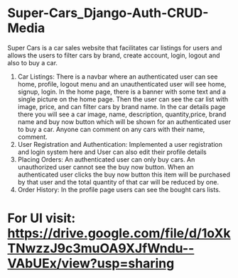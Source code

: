 # Super-Cars_Django-Auth-CRUD-Media

Super Cars is a car sales website that facilitates car listings for users and allows the users to filter cars by brand, create account, login, logout and also to buy a car.
1. Car Listings:
There is a navbar where an authenticated user can see home, profile, logout menu and an unauthenticated user will see home, signup, login.
In the home page, there is a banner with some text and a single picture on the home page. Then the user can see the car list with image, price, and can filter cars by brand name. 
In the car details page there you will see a car image, name, description, quantity,price, brand name and buy now button which will be shown for an authenticated user to buy a car.
Anyone can comment on any cars with their name, comment.  
2. User Registration and Authentication:
Implemented a user registration and login system here and User can also edit their profile details
3. Placing Orders:
An authenticated user can only buy cars. An unauthorized user cannot see the buy now button.
When an authenticated user clicks the buy now button this item will be purchased by that user and the total quantity of that car will be reduced by one.
4. Order History:
In the profile page users can see the bought cars lists.

# For UI visit: https://drive.google.com/file/d/1oXkTNwzzJ9c3muOA9XJfWndu--VAbUEx/view?usp=sharing
